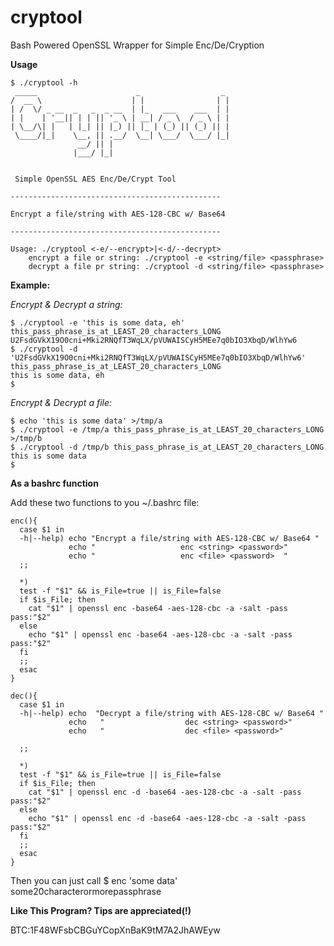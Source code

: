 # cryptool
Bash Powered OpenSSL Wrapper for Simple Enc/De/Cryption


**Usage**

    $ ./cryptool -h
     _____                      _                  _ 
    /  __ \                    | |                | |
    | /  \/ _ __  _   _  _ __  | |_   ___    ___  | |
    | |    | '__|| | | || '_ \ | __| / _ \  / _ \ | |
    | \__/\| |   | |_| || |_) || |_ | (_) || (_) || |
     \____/|_|    \__, || .__/  \__| \___/  \___/ |_|
                   __/ || |                          
                  |___/ |_|                          
                                                 

     Simple OpenSSL AES Enc/De/Crypt Tool

    -----------------------------------------------

    Encrypt a file/string with AES-128-CBC w/ Base64  

    -----------------------------------------------

    Usage: ./cryptool <-e/--encrypt>|<-d/--decrypt> 
        encrypt a file or string: ./cryptool -e <string/file> <passphrase>
        decrypt a file pr string: ./cryptool -d <string/file> <passphrase>

**Example:**

*Encrypt & Decrypt a string:*

    $ ./cryptool -e 'this is some data, eh' this_pass_phrase_is_at_LEAST_20_characters_LONG
    U2FsdGVkX19O0cni+Mki2RNQfT3WqLX/pVUWAISCyH5MEe7q0bIO3XbqD/WlhYw6
    $ ./cryptool -d 'U2FsdGVkX19O0cni+Mki2RNQfT3WqLX/pVUWAISCyH5MEe7q0bIO3XbqD/WlhYw6' this_pass_phrase_is_at_LEAST_20_characters_LONG
    this is some data, eh
    $
     
*Encrypt & Decrypt a file:*

    $ echo 'this is some data' >/tmp/a
    $ ./cryptool -e /tmp/a this_pass_phrase_is_at_LEAST_20_characters_LONG >/tmp/b
    $ ./cryptool -d /tmp/b this_pass_phrase_is_at_LEAST_20_characters_LONG
    this is some data
    $





**As a bashrc function**

Add these two functions to you ~/.bashrc file:

    enc(){
      case $1 in
      -h|--help) echo "Encrypt a file/string with AES-128-CBC w/ Base64 "
                 echo "                   enc <string> <password>"
                 echo "                   enc <file> <password>  "
      ;;

      *)
      test -f "$1" && is_File=true || is_File=false
      if $is_File; then
        cat "$1" | openssl enc -base64 -aes-128-cbc -a -salt -pass pass:"$2"
      else
        echo "$1" | openssl enc -base64 -aes-128-cbc -a -salt -pass pass:"$2"
      fi
      ;;
      esac
    }
    
    dec(){
      case $1 in
      -h|--help) echo  "Decrypt a file/string with AES-128-CBC w/ Base64 "
                 echo   "                  dec <string> <password>"
                 echo   "                  dec <file> <password>"

      ;;

      *)
      test -f "$1" && is_File=true || is_File=false
      if $is_File; then
        cat "$1" | openssl enc -d -base64 -aes-128-cbc -a -salt -pass pass:"$2"
      else
        echo "$1" | openssl enc -d -base64 -aes-128-cbc -a -salt -pass pass:"$2"
      fi
      ;;
      esac
    }


Then you can just call $ enc 'some data' some20characterormorepassphrase




**Like This Program? Tips are appreciated(!)**

BTC:1F48WFsbCBGuYCopXnBaK9tM7A2JhAWEyw
